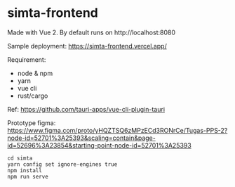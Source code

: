 # simta-frontend
Made with Vue 2. By default runs on http://localhost:8080

Sample deployment: https://simta-frontend.vercel.app/

Requirement:
- node & npm
- yarn
- vue cli
- rust/cargo

Ref: https://github.com/tauri-apps/vue-cli-plugin-tauri

Prototype figma: https://www.figma.com/proto/yHQZTSQ6zMPzECd3RONrCe/Tugas-PPS-2?node-id=52701%3A25393&scaling=contain&page-id=52696%3A23854&starting-point-node-id=52701%3A25393
 
```
cd simta
yarn config set ignore-engines true
npm install
npm run serve
```
